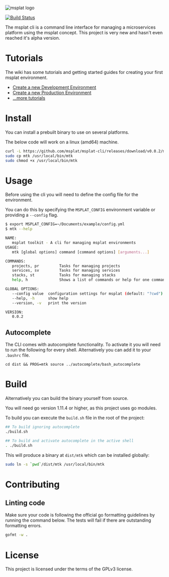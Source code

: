 ![msplat logo](https://raw.githubusercontent.com/msplat/branding/master/msplat-logo-nameonly-sm.png)

[![Build Status](https://travis-ci.org/msplat/msplat-cli.svg?branch=master)](https://travis-ci.org/msplat/msplat-cli)

The msplat cli is a command line interface for managing a microservices platform using the msplat concept. This project is very new and hasn't even reached it's alpha version.

# Tutorials
The wiki has some tutorials and getting started guides for creating your first msplat environment.

- [Create a new Development Environment](https://github.com/msplat/msplat-cli/wiki/Create-a-new-development-environment)
- [Create a new Production Environment](https://github.com/msplat/msplat-cli/wiki/Create-a-production-environment)
- [...more tutorials](https://github.com/msplat/msplat-cli/wiki)

# Install
You can install a prebuilt binary to use on several platforms.

The below code will work on a linux (amd64) machine.

```bash
curl -L https://github.com/msplat/msplat-cli/releases/download/v0.0.2/mtk-v0.0.2-linux-amd64 --output mtk
sudo cp mtk /usr/local/bin/mtk
sudo chmod +x /usr/local/bin/mtk
```

# Usage
Before using the cli you will need to define the config file for the environment.

You can do this by specifying the `MSPLAT_CONFIG` environment variable or providing a `--config` flag.

```bash
$ export MSPLAT_CONFIG=~/Documents/example/config.yml
$ mtk --help

NAME:
   msplat toolkit - A cli for managing msplat environments
USAGE:
   mtk [global options] command [command options] [arguments...]

COMMANDS:
   projects, pr         Tasks for managing projects
   services, sv         Tasks for managing services
   stacks, st           Tasks for managing stacks
   help, h              Shows a list of commands or help for one command

GLOBAL OPTIONS:
   --config value  configuration settings for msplat (default: "?cwd") [$MSPLAT_CONFIG]
   --help, -h      show help
   --version, -v   print the version

VERSION:
   0.0.2
```

## Autocomplete
The CLI comes with autocomplete functionality. To activate it you will need to run the following for every shell. Alternatively you can add it to your `.bashrc` file.

```
cd dist && PROG=mtk source ../autocomplete/bash_autocomplete
```

# Build
Alternatively you can build the binary yourself from source.

You will need go version 1.11.4 or higher, as this project uses go modules.

To build you can execute the `build.sh` file in the root of the project:
```bash
## To build ignoring autocomplete
./build.sh

## To build and activate autocomplete in the active shell
. ./build.sh
```

This will produce a binary at `dist/mtk` which can be installed globally:
```bash
sudo ln -s `pwd`/dist/mtk /usr/local/bin/mtk
```

# Contributing
## Linting code
Make sure your code is following the official go formatting guidelines by running the command below. The tests will fail if there are outstanding formatting errors.
```bash
gofmt -w .
```

# License
This project is licensed under the terms of the GPLv3 license.
